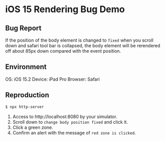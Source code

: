 # iOS 15 Rendering Bug Demo

## Bug Report
If the position of the body element is changed to `fixed`  when you scroll down and safari tool bar is collapsed,
the body element will be rerendered off about 85px down compared with the event position.

## Environment
OS: iOS 15.2
Device: iPad Pro
Browser: Safari

## Reproduction
```sh
$ npx http-server
```

1. Access to http://localhost:8080 by your simulator.
2. Scroll down to `change body position fixed` and click it.
3. Click a green zone.
4. Confirm an alert with the message of `red zone is clicked`.